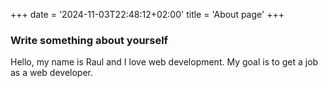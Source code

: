 +++
date = '2024-11-03T22:48:12+02:00'
title = 'About page'
+++

### Write something about yourself

Hello, my name is Raul and I love web development.
My goal is to get a job as a web developer.
